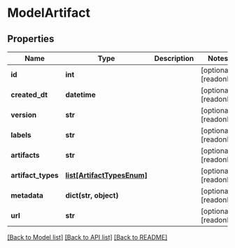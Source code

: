 # ModelArtifact


## Properties
Name | Type | Description | Notes
------------ | ------------- | ------------- | -------------
**id** | **int** |  | [optional] [readonly] 
**created_dt** | **datetime** |  | [optional] [readonly] 
**version** | **str** |  | [optional] [readonly] 
**labels** | **str** |  | [optional] [readonly] 
**artifacts** | **str** |  | [optional] [readonly] 
**artifact_types** | [**list[ArtifactTypesEnum]**](ArtifactTypesEnum.md) |  | [optional] [readonly] 
**metadata** | **dict(str, object)** |  | [optional] [readonly] 
**url** | **str** |  | [optional] [readonly] 

[[Back to Model list]](../README.md#documentation-for-models) [[Back to API list]](../README.md#documentation-for-api-endpoints) [[Back to README]](../README.md)


